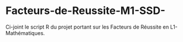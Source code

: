 # Facteurs-de-Reussite-M1-SSD-
Ci-joint le script R du projet portant sur les Facteurs de Réussite en L1-Mathématiques.
